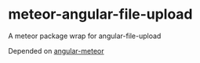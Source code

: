 meteor-angular-file-upload
==========================

A meteor package wrap for angular-file-upload

Depended on [angular-meteor](https://github.com/Urigo/angular-meteor) 
